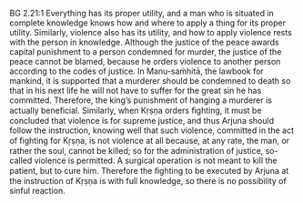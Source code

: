 BG 2.21:1	Everything has its proper utility, and a man who is situated in complete knowledge knows how and where to apply a thing for its proper utility. Similarly, violence also has its utility, and how to apply violence rests with the person in knowledge. Although the justice of the peace awards capital punishment to a person condemned for murder, the justice of the peace cannot be blamed, because he orders violence to another person according to the codes of justice. In Manu-saṁhitā, the lawbook for mankind, it is supported that a murderer should be condemned to death so that in his next life he will not have to suffer for the great sin he has committed. Therefore, the king’s punishment of hanging a murderer is actually beneﬁcial. Similarly, when Kṛṣṇa orders ﬁghting, it must be concluded that violence is for supreme justice, and thus Arjuna should follow the instruction, knowing well that such violence, committed in the act of ﬁghting for Kṛṣṇa, is not violence at all because, at any rate, the man, or rather the soul, cannot be killed; so for the administration of justice, so-called violence is permitted. A surgical operation is not meant to kill the patient, but to cure him. Therefore the ﬁghting to be executed by Arjuna at the instruction of Kṛṣṇa is with full knowledge, so there is no possibility of sinful reaction.